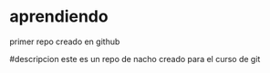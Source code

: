 # aprendiendo
primer repo creado en github

#descripcion
este es un repo de nacho creado para el curso de git 
